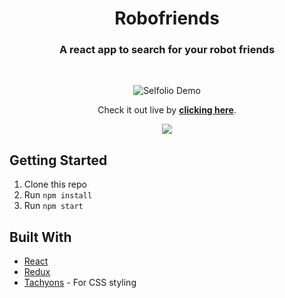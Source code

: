 <h1 align="center">Robofriends</h1>

<h3 align="center">A react app to search for your robot friends</h3>
<br />

<div align="center">

![Selfolio Demo](public/demo.gif)

</div>

<div align="center">
  
Check it out live by **[clicking here](https://guvarallo.github.io/robofriends/)**.  

<p align="center">
  <img src="https://img.shields.io/website?style=for-the-badge&url=https%3A%2F%2Fguvarallo.github.io%2Frobofriends%2F" />
</p>

</div>

## Getting Started

1. Clone this repo
2. Run `npm install`
3. Run `npm start`

## Built With

* [React](https://reactjs.org/)
* [Redux](https://redux.js.org/)
* [Tachyons](http://tachyons.io/) - For CSS styling
